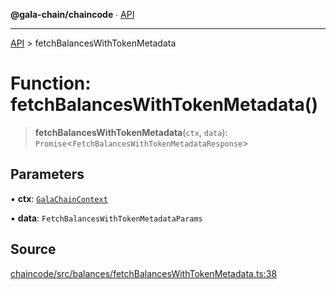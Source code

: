 **@gala-chain/chaincode** ∙ [API](../exports.md)

***

[API](../exports.md) > fetchBalancesWithTokenMetadata

# Function: fetchBalancesWithTokenMetadata()

> **fetchBalancesWithTokenMetadata**(`ctx`, `data`): `Promise`\<`FetchBalancesWithTokenMetadataResponse`\>

## Parameters

▪ **ctx**: [`GalaChainContext`](../classes/GalaChainContext.md)

▪ **data**: `FetchBalancesWithTokenMetadataParams`

## Source

[chaincode/src/balances/fetchBalancesWithTokenMetadata.ts:38](https://github.com/GalaChain/sdk/blob/bcbbb18/chaincode/src/balances/fetchBalancesWithTokenMetadata.ts#L38)
